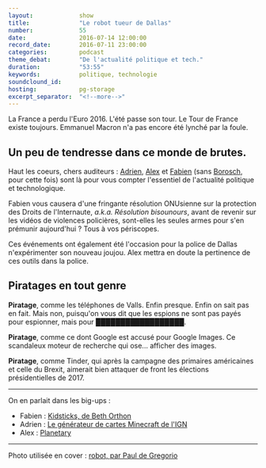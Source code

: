 ```yaml
---
layout:             show
title:              "Le robot tueur de Dallas"
number:             55
date:               2016-07-14 12:00:00
record_date:        2016-07-11 23:00:00
categories:         podcast
theme_debat:        "De l'actualité politique et tech."
duration:           "53:55"
keywords:           politique, technologie
soundclound_id:     
hosting:            pg-storage
excerpt_separator:  "<!--more-->"
---
```


La France a perdu l'Euro 2016.
L'été passe son tour.
Le Tour de France existe toujours.
Emmanuel Macron n'a pas encore été lynché par la foule.

## Un peu de tendresse dans ce monde de brutes.

Haut les coeurs, chers auditeurs : [Adrien](http://twitter.com/adhumi), [Alex](http://twitter.com/ooalex) et [Fabien](http://twitter.com/CaptainLiban) (sans [Borosch](http://twitter.com/borosch), pour cette fois) sont là pour vous compter l'essentiel de l'actualité politique et technologique.

Fabien vous causera d'une fringante résolution ONUsienne sur la protection des Droits de l'Internaute, *a.k.a. Résolution bisounours*, avant de revenir sur les vidéos de violences policières, sont-elles les seules armes pour s'en prémunir aujourd'hui ? Tous à vos périscopes.

Ces événements ont également été l'occasion pour la police de Dallas n'expérimenter son nouveau joujou. Alex mettra en doute la pertinence de ces outils dans la police.

## Piratages en tout genre

**Piratage**, comme les téléphones de Valls. Enfin presque. Enfin on sait pas en fait. Mais non, puisqu'on vous dit que les espions ne sont pas payés pour espionner, mais pour ██████████████████.

**Piratage**, comme ce dont Google est accusé pour Google Images. Ce scandaleux moteur de recherche qui ose... afficher des images.

**Piratage**, comme Tinder, qui après la campagne des primaires américaines et celle du Brexit, aimerait bien attaquer de front les élections présidentielles de 2017.

<!--more-->

---

On en parlait dans les big-ups :

- Fabien : [Kidsticks, de Beth Orthon](https://bethorton.bandcamp.com/album/kidsticks)
- Adrien : [Le générateur de cartes Minecraft de l'IGN](https://www.amazon.fr/Seigneur-Anneaux-Fraternité-lAnneau/dp/2267027003)
- Alex : [Planetary](http://www.urban-comics.com/planetary-tome-1/)

---

Photo utilisée en cover : [robot, par Paul de Gregorio](https://www.flickr.com/photos/wurz/4263384186/)
